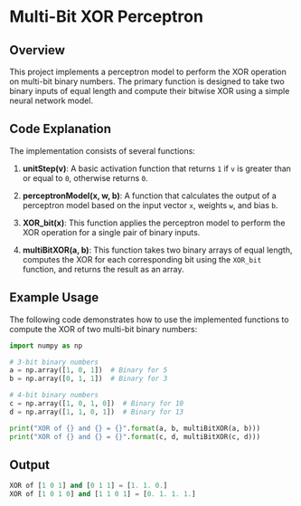 # Multi-Bit XOR Perceptron

## Overview

This project implements a perceptron model to perform the XOR operation on multi-bit binary numbers. The primary function is designed to take two binary inputs of equal length and compute their bitwise XOR using a simple neural network model.


## Code Explanation

The implementation consists of several functions:

1. **unitStep(v)**: A basic activation function that returns `1` if `v` is greater than or equal to `0`, otherwise returns `0`.

2. **perceptronModel(x, w, b)**: A function that calculates the output of a perceptron model based on the input vector `x`, weights `w`, and bias `b`.

3. **XOR_bit(x)**: This function applies the perceptron model to perform the XOR operation for a single pair of binary inputs.

4. **multiBitXOR(a, b)**: This function takes two binary arrays of equal length, computes the XOR for each corresponding bit using the `XOR_bit` function, and returns the result as an array.

## Example Usage

The following code demonstrates how to use the implemented functions to compute the XOR of two multi-bit binary numbers:

```python
import numpy as np

# 3-bit binary numbers
a = np.array([1, 0, 1])  # Binary for 5
b = np.array([0, 1, 1])  # Binary for 3

# 4-bit binary numbers
c = np.array([1, 0, 1, 0])  # Binary for 10
d = np.array([1, 1, 0, 1])  # Binary for 13

print("XOR of {} and {} = {}".format(a, b, multiBitXOR(a, b)))
print("XOR of {} and {} = {}".format(c, d, multiBitXOR(c, d)))

```
## Output

```python
XOR of [1 0 1] and [0 1 1] = [1. 1. 0.]
XOR of [1 0 1 0] and [1 1 0 1] = [0. 1. 1. 1.]
```

